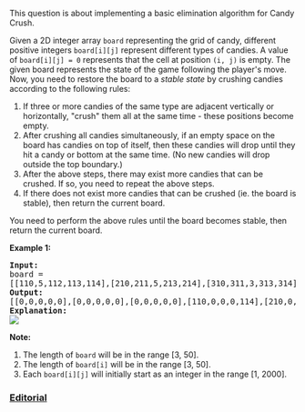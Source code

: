 This question is about implementing a basic elimination algorithm for Candy Crush.

Given a 2D integer array `board` representing the grid of candy, different positive integers `board[i][j]` represent different types of candies. A value of `board[i][j] = 0` represents that the cell at position `(i, j)` is empty. The given board represents the state of the game following the player's move. Now, you need to restore the board to a *stable state* by crushing candies according to the following rules:

 1. If three or more candies of the same type are adjacent vertically or horizontally, "crush" them all at the same time - these positions become empty.
 2. After crushing all candies simultaneously, if an empty space on the board has candies on top of itself, then these candies will drop until they hit a candy or bottom at the same time. (No new candies will drop outside the top boundary.)
 3. After the above steps, there may exist more candies that can be crushed. If so, you need to repeat the above steps.
 4. If there does not exist more candies that can be crushed (ie. the board is stable), then return the current board.

You need to perform the above rules until the board becomes stable, then return the current board.

**Example 1:**
<pre>
<b>Input:</b>
board = 
[[110,5,112,113,114],[210,211,5,213,214],[310,311,3,313,314],[410,411,412,5,414],[5,1,512,3,3],[610,4,1,613,614],[710,1,2,713,714],[810,1,2,1,1],[1,1,2,2,2],[4,1,4,4,1014]]
<b>Output:</b>
[[0,0,0,0,0],[0,0,0,0,0],[0,0,0,0,0],[110,0,0,0,114],[210,0,0,0,214],[310,0,0,113,314],[410,0,0,213,414],[610,211,112,313,614],[710,311,412,613,714],[810,411,512,713,1014]]
<b>Explanation:</b>
<img src="https://leetcode.com/static/images/problemset/candy_crush_example_2.png">
</pre>

**Note:**

 1. The length of `board` will be in the range [3, 50].
 2. The length of `board[i]` will be in the range [3, 50].
 3. Each `board[i][j]` will initially start as an integer in the range [1, 2000].
 
### [Editorial](https://leetcode.com/articles/candy-crush/)
